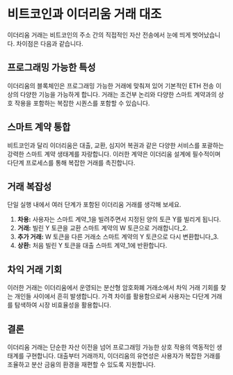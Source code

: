 # 비트코인과 이더리움 거래 대조

이더리움 거래는 비트코인의 주소 간의 직접적인 자산 전송에서 눈에 띄게 벗어났습니다. 차이점은 다음과 같습니다.

## 프로그래밍 가능한 특성

이더리움의 블록체인은 프로그래밍 가능한 거래에 맞춰져 있어 기본적인 ETH 전송 이상의 다양한 기능을 가능하게 합니다. 거래는 조건부 논리와 다양한 스마트 계약과의 상호 작용을 포함하는 복잡한 시퀀스를 포함할 수 있습니다.

## 스마트 계약 통합

비트코인과 달리 이더리움은 대출, 교환, 심지어 복권과 같은 다양한 서비스를 포괄하는 강력한 스마트 계약 생태계를 자랑합니다. 이러한 계약은 이더리움 설계에 필수적이며 다단계 프로세스를 통해 복잡한 거래를 촉진합니다.

## 거래 복잡성

단일 실행 내에서 여러 단계가 포함된 이더리움 거래를 생각해 보세요.

1. **차용:** 사용자는 스마트 계약_1을 빌려주면서 지정된 양의 토큰 Y를 빌리게 됩니다.
2. **거래:** 빌린 Y 토큰을 교환 스마트 계약의 W 토큰으로 거래합니다_2.
3. **추가 거래:** W 토큰을 다른 거래소 스마트 계약의 Y 토큰으로 다시 변환합니다_3.
4. **상환:** 처음 빌린 Y 토큰을 대출 스마트 계약_1에 반환합니다.

## 차익 거래 기회

이러한 거래는 이더리움에서 운영되는 분산형 암호화폐 거래소에서 차익 거래 기회를 찾는 개인들 사이에서 흔히 발생합니다. 가격 차이를 활용함으로써 사용자는 다단계 거래를 탐색하여 시장 비효율성을 활용합니다.

## 결론

이더리움 거래는 단순한 자산 이전을 넘어 프로그래밍 가능한 상호 작용의 역동적인 생태계를 구현합니다. 대출부터 거래까지, 이더리움의 유연성은 사용자가 복잡한 거래를 조율하고 분산 금융의 환경을 재편할 수 있도록 지원합니다.